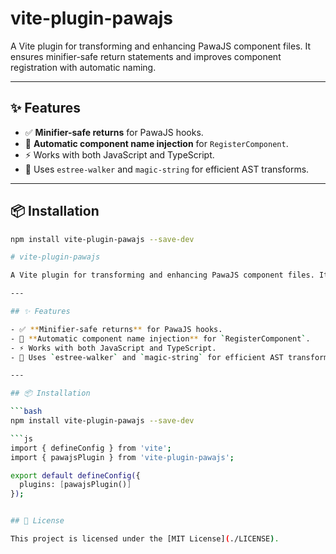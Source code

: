 # vite-plugin-pawajs

A Vite plugin for transforming and enhancing PawaJS component files. It ensures minifier-safe return statements and improves component registration with automatic naming.

---

## ✨ Features

- ✅ **Minifier-safe returns** for PawaJS hooks.
- 🔄 **Automatic component name injection** for `RegisterComponent`.
- ⚡ Works with both JavaScript and TypeScript.
- 🧠 Uses `estree-walker` and `magic-string` for efficient AST transforms.

---

## 📦 Installation

```bash
npm install vite-plugin-pawajs --save-dev

# vite-plugin-pawajs

A Vite plugin for transforming and enhancing PawaJS component files. It ensures minifier-safe return statements and improves component registration with automatic naming.

---

## ✨ Features

- ✅ **Minifier-safe returns** for PawaJS hooks.
- 🔄 **Automatic component name injection** for `RegisterComponent`.
- ⚡ Works with both JavaScript and TypeScript.
- 🧠 Uses `estree-walker` and `magic-string` for efficient AST transforms.

---

## 📦 Installation

```bash
npm install vite-plugin-pawajs --save-dev

```js
import { defineConfig } from 'vite';
import { pawajsPlugin } from 'vite-plugin-pawajs';

export default defineConfig({
  plugins: [pawajsPlugin()]
});


## 📄 License

This project is licensed under the [MIT License](./LICENSE).
